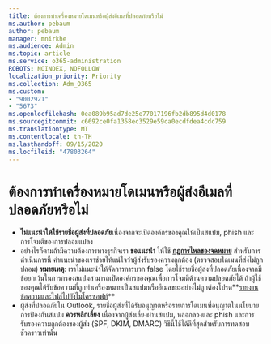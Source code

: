 ```yaml
---
title: ต้องการทำเครื่องหมายโดเมนหรือผู้ส่งอีเมลที่ปลอดภัยหรือไม่
ms.author: pebaum
author: pebaum
manager: mnirkhe
ms.audience: Admin
ms.topic: article
ms.service: o365-administration
ROBOTS: NOINDEX, NOFOLLOW
localization_priority: Priority
ms.collection: Adm_O365
ms.custom:
- "9002921"
- "5673"
ms.openlocfilehash: 0ea089b95ad7de25e77017196fb2db895d4d0178
ms.sourcegitcommit: c6692ce0fa1358ec3529e59ca0ecdfdea4cdc759
ms.translationtype: MT
ms.contentlocale: th-TH
ms.lasthandoff: 09/15/2020
ms.locfileid: "47803264"
---
```

# <a name="need-to-mark-a-domain-or-email-sender-safe"></a>ต้องการทำเครื่องหมายโดเมนหรือผู้ส่งอีเมลที่ปลอดภัยหรือไม่

- **ไม่แนะนำให้ใช้รายชื่อผู้ส่งที่ปลอดภัย**เนื่องจากจะเปิดองค์กรของคุณให้เป็นสแปม, phish และการโจมตีของการปลอมแปลง
- อย่างไรก็ตามถ้ามีความต้องการทางธุรกิจเรา **ขอแนะนำ** ให้ใช้ **[กฎการไหลของจดหมาย](https://docs.microsoft.com/microsoft-365/security/office-365-security/create-safe-sender-lists-in-office-365?view=o365-worldwide#recommended-use-mail-flow-rules)** สำหรับการดำเนินการนี้ คำแนะนำของเราช่วยให้แน่ใจว่าผู้ส่งรับรองความถูกต้อง (ตรวจสอบโดเมนที่ส่งไม่ถูกปลอม) **หมายเหตุ**: เราไม่แนะนำให้จัดการการบวก false โดยใช้รายชื่อผู้ส่งที่ปลอดภัยเนื่องจากมีข้อยกเว้นในการกรองสแปมสามารถเปิดองค์กรของคุณเพื่อการโจมตีด้านความปลอดภัยได้ ถ้าผู้ใช้ของคุณได้รับข้อความที่ถูกทำเครื่องหมายเป็นสแปมหรืออีเมลขยะอย่างไม่ถูกต้องโปรด**[รายงานข้อความและไฟล์ไปยังไมโครซอฟท์](https://protection.office.com/reportsubmission)**
- ผู้ส่งที่ปลอดภัยใน Outlook, รายชื่อผู้ส่งที่ได้รับอนุญาตหรือรายการโดเมนที่อนุญาตในนโยบายการป้องกันสแปม **ควรหลีกเลี่ยง** เนื่องจากผู้ส่งเลี่ยงผ่านสแปม, หลอกลวงและ phish และการรับรองความถูกต้องของผู้ส่ง (SPF, DKIM, DMARC) วิธีนี้ใช้ได้ดีที่สุดสำหรับการทดสอบชั่วคราวเท่านั้น
